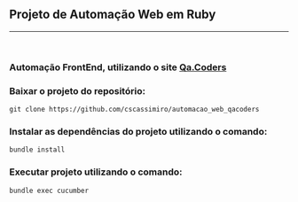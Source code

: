 ## Projeto de Automação Web em Ruby
---

<br>

### Automação FrontEnd, utilizando o site **[Qa.Coders](https://qacoders.com.br/)**


### Baixar o projeto do repositório:
    git clone https://github.com/cscassimiro/automacao_web_qacoders

### Instalar as dependências do projeto utilizando o comando:
    bundle install

### Executar projeto utilizando o comando:
    bundle exec cucumber

    